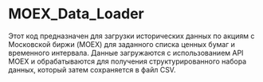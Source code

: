 # MOEX_Data_Loader
Этот код предназначен для загрузки исторических данных по акциям с Московской биржи (MOEX) для заданного списка ценных бумаг и временного интервала.  Данные загружаются с использованием API MOEX и обрабатываются для получения структурированного  набора данных, который затем сохраняется в файл CSV.
